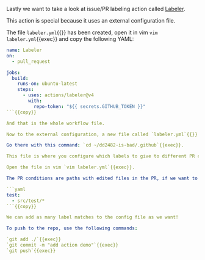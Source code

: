 Lastly we want to take a look at issue/PR labeling action called [Labeler](https://github.com/marketplace/actions/labeler).

This action is special because it uses an external configuration file.

The file `labeler.yml`{{}} has been created, open it in vim `vim labeler.yml`{{exec}} and copy the following YAML:

```yaml
name: Labeler
on:
  - pull_request

jobs:
  build:
    runs-on: ubuntu-latest
    steps:
      - uses: actions/labeler@v4
        with:
          repo-token: "${{ secrets.GITHUB_TOKEN }}"
```{{copy}}

And that is the whole workflow file.

Now to the external configuration, a new file called `labeler.yml`{{}} has been created in the `.github/`{{}} directory.

Go there with this command: `cd ~/dd2482-is-bad/.github`{{exec}}.

This file is where you configure which labels to give to different PR conditions.

Open the file in vim `vim labeler.yml`{{exec}}.

The PR conditions are paths with edited files in the PR, if we want to add a label `test`{{}} to any changes in the `src/test/*`{{}} path, we would write the following:

```yaml
test:
  - src/test/*
```{{copy}}

We can add as many label matches to the config file as we want!

To push to the repo, use the following commands:

`git add ./`{{exec}}
`git commit -m "add action demo"`{{exec}}
`git push`{{exec}}